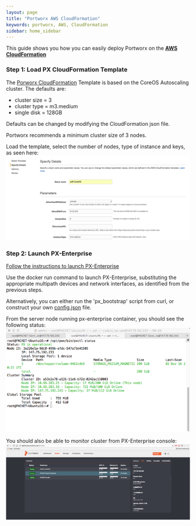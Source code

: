 ```yaml
---
layout: page
title: "Portworx AWS CloudFormation"
keywords: portworx, AWS, CloudFormation
sidebar: home_sidebar
---
```


This guide shows you how you can easily deploy Portworx on the [**AWS CloudFormation**](https://aws.amazon.com/cloudformation/)

### Step 1: Load PX CloudFormation Template 

The [Porworx CloudFormation](/px_aws_coreos_cf.json) Template is based on the CoreOS Autoscaling cluster.
The defaults are:

+ cluster size = 3
+ cluster type = m3.medium
+ single disk = 128GB

Defaults can be changed by modifying the CloudFormation json file.

Portworx recommends a minimum cluster size of 3 nodes.

Load the template, select the number of nodes, type of instance and keys, as seen here:
![Cloud_formation_setup](/images/cf_px.png)


### Step 2: Launch PX-Enterprise
[Follow the instructions to launch PX-Enterprise](get-started-px-enterprise.html)

Use the docker run command to launch PX-Enterprise, substituting the appropriate multipath devices and network interfaces, as identified from the previous steps.

Alternatively, you can either run the 'px_bootstrap' script from curl, or construct your own [config.json](config-json.html) file.

From the server node running px-enterprise container, you should see the following status:
![PX-Cluster on Packet](images/px-cluster-on-packet.png "PX-Cluster on Packet")


You should also be able to monitor cluster from PX-Enterprise console:
![Packet-Cluster on Lighthouse](images/packet-cluster-on-lighthouse.png "Packet-Cluster on Lighthouse")

